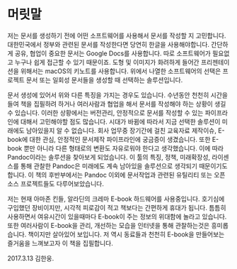 
# 머릿말
저는 문서를 생성하기 전에 어떤 소프트웨어를 사용해서 문서를 작성할 지 고민합니다.
대한민국에서 정부와 관련된 문서를 작성한다면 당연히 한글을 사용해야합니다.
간단하게 공유, 협업이 중요한 문서는 Google Docs를 사용합니다.
따로 소프트웨어가 필요없고 누구나 쉽게 접근할 수 있기 때문이죠.
도형 및 이미지가 화려하게 들어간 프리젠테이션을 위해서는 macOS의 키노트를 사용합니다.
위에서 나열한 소프트웨어의 선택은 프로젝트 문서 또는 일회성 문서들을  생성할 때 선택하는 솔루션입니다.

문서 생성에 있어서 위와 다른 특징을 가지는 경우도 있습니다.
수년동안 천천히 시간을 들여 책을 집필하려 하거나
여러사람과 협업을 해서 문서를 작성해야 하는 상황이 생길 수 있습니다.
이러한 상황에서는 버전관리, 안정적으로 문서를 작성할 수 있는 파이프라인에 대해서 고민해야할 점도 많습니다.
시대가 바뀜에 따라서 지금 선택한 솔루션이 미래에도 남아있을지 알 수 없습니다.
회사 업무중 장기간에 걸친 교육자료 제작이슈, E-book에 대한 관심, 안정적인 문서제작 파이프라인에 궁금증이 생겼습니다.
또한 E-book 뿐만 아니라 다른 형태로의 변환도 자유로워야 한다고 생각했습니다.
이에 따라 Pandoc이라는 솔루션을 찾아보게 되었습니다.
이 툴의 특징, 정책, 미래확장성, 라이센스를 통해 관찰한 Pandoc은 미래에도 계속 남아있을 솔루션으로 생각되기 때문이기도 합니다.
이 책의 후반부에서는 Pandoc 이외에 문서작업과 관련된 유틸리티 또는 오픈소스 프로젝트들도 다루어보았습니다.

저는 현재 아마존 킨들, 알라딘의 크레마 E-book 하드웨어를 사용중입니다.
호기심에 구입했던 장비이지만, 시각적 피로감이 적고 책보다는 간편하게 휴대가 됩니다.
틈틈히 사용하면서 여유시간이 있을때마다 E-book이 주는 정보의 위대함에 놀라고 있습니다.
또한 여러사람이 E-book을 관리, 개선하는 모습을 인터넷을 통해 관찰하는것은 흥미롭습니다.
책이지만 살아있어 보입니다.
저 역시 동료들과 천천히 E-book을 만들어보는 즐거움을 느껴보고자 이 책을 집필합니다.

2017.3.13 김한웅.

